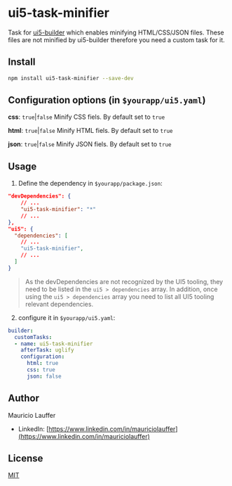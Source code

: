 # ui5-task-minifier

Task for [ui5-builder](https://github.com/SAP/ui5-builder) which enables minifying HTML/CSS/JSON files. These files are not minified by ui5-builder therefore you need a custom task for it.

## Install

```bash
npm install ui5-task-minifier --save-dev
```

## Configuration options (in `$yourapp/ui5.yaml`)

**css**: `true`|`false`
Minify CSS fiels. By default set to `true`

**html**: `true`|`false`
Minify HTML fiels. By default set to `true`

**json**: `true`|`false`
Minify JSON fiels. By default set to `true`

## Usage

1. Define the dependency in `$yourapp/package.json`:

```json
"devDependencies": {
    // ...
    "ui5-task-minifier": "*"
    // ...
},
"ui5": {
  "dependencies": [
    // ...
    "ui5-task-minifier",
    // ...
  ]
}
```

> As the devDependencies are not recognized by the UI5 tooling, they need to be listed in the `ui5 > dependencies` array. In addition, once using the `ui5 > dependencies` array you need to list all UI5 tooling relevant dependencies.

2. configure it in `$yourapp/ui5.yaml`:

```yaml
builder:
  customTasks:
  - name: ui5-task-minifier
    afterTask: uglify
    configuration:
      html: true
      css: true
      json: false
```

## Author
Mauricio Lauffer

 - LinkedIn: [https://www.linkedin.com/in/mauriciolauffer](https://www.linkedin.com/in/mauriciolauffer)

## License
[MIT](LICENSE)
